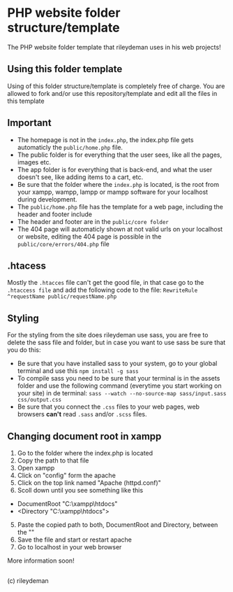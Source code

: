 # PHP website folder structure/template


The PHP website folder template that rileydeman uses in his web projects!


## Using this folder template

Using of this folder structure/template is completely free of charge.
You are allowed to fork and/or use this repository/template and edit all the files in this template

## Important

- The homepage is not in the `index.php`, the index.php file gets automaticly the `public/home.php` file.
- The public folder is for everything that the user sees, like all the pages, images etc.
- The app folder is for everything that is back-end, and what the user doesn't see, like adding items to a cart, etc.
- Be sure that the folder where the `index.php` is located, is the root from your xampp, wampp, lampp or mampp software for your localhost during development.
- The `public/home.php` file has the template for a web page, including the header and footer include
- The header and footer are in the `public/core folder`
- The 404 page will automaticly shown at not valid urls on your localhost or website, editing the 404 page is possible in the `public/core/errors/404.php` file

## .htacess

Mostly the `.htacces` file can't get the good file, in that case go to the `.htaccess file` and add the following code to the file:
`RewriteRule ^requestName public/requestName.php`

## Styling

For the styling from the site does rileydeman use sass, you are free to delete the sass file and folder, but in case you want to use sass be sure that you do this:

- Be sure that you have installed sass to your system, go to your global terminal and use this `npm install -g sass`
- To compile sass you need to be sure that your terminal is in the assets folder and use the following command (everytime you start working on your site) in de terminal: `sass --watch --no-source-map sass/input.sass css/output.css`
- Be sure that you connect the `.css` files to your web pages, web browsers **can't** read `.sass` and/or `.scss` files.

## Changing document root in xampp

1. Go to the folder where the index.php is located
2. Copy the path to that file
2. Open xampp
2. Click on "config" form the apache
3. Click on the top link named "Apache (httpd.conf)"
4. Scoll down until you see something like this
- DocumentRoot "C:\xampp\htdocs"
- <Directory "C:\xampp\htdocs">
5. Paste the copied path to both, DocumentRoot and Directory, between the ""
6. Save the file and start or restart apache
7. Go to localhost in your web browser


More information soon!

##  

(c) rileydeman